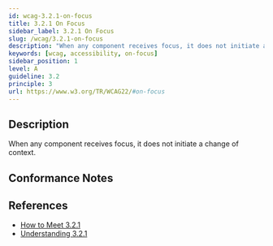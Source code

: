 ```yaml
---
id: wcag-3.2.1-on-focus
title: 3.2.1 On Focus
sidebar_label: 3.2.1 On Focus
slug: /wcag/3.2.1-on-focus
description: "When any component receives focus, it does not initiate a change of context."
keywords: [wcag, accessibility, on-focus]
sidebar_position: 1
level: A
guideline: 3.2
principle: 3
url: https://www.w3.org/TR/WCAG22/#on-focus
---
```


## Description

When any component receives focus, it does not initiate a change of context.

## Conformance Notes

<!-- Add your conformance notes and evaluation here -->

## References

- [How to Meet 3.2.1](https://www.w3.org/WAI/WCAG22/quickref/#on-focus)
- [Understanding 3.2.1](https://www.w3.org/WAI/WCAG22/Understanding/on-focus.html)



